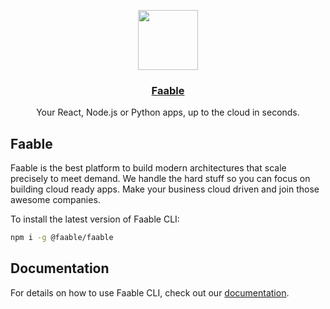 <p align="center">
  <a href="https://faable.com">
    <img src="https://www.faable.com/assets/logo/Emblem.png" height="96">
    <h3 align="center">Faable</h3>
  </a>
</p>

<p align="center">
  Your React, Node.js or Python apps, up to the cloud in seconds.
</p>

## Faable

Faable is the best platform to build modern architectures that scale precisely to meet demand. We handle the hard stuff so you can focus on building cloud ready apps. Make your business cloud driven and join those awesome companies.

To install the latest version of Faable CLI:

```bash
npm i -g @faable/faable
```

## Documentation

For details on how to use Faable CLI, check out our [documentation](https://docs.faable.com/).
